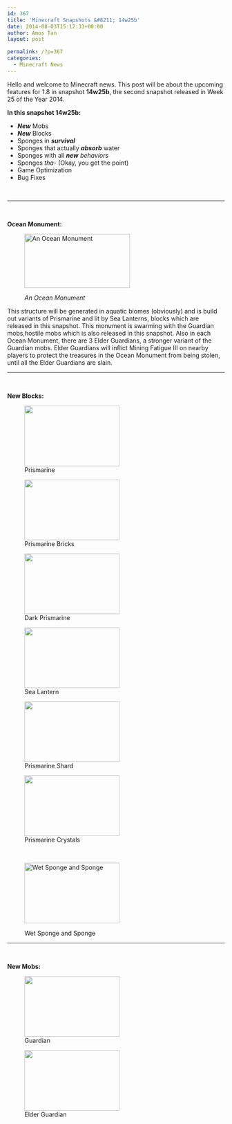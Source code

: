 ```yaml
---
id: 367
title: 'Minecraft Snapshots &#8211; 14w25b'
date: 2014-08-03T15:12:33+00:00
author: Amos Tan
layout: post

permalink: /?p=367
categories:
  - Minecraft News
---
```

Hello and welcome to Minecraft news. This post will be about the upcoming features for 1.8 in snapshot **14w25b**, the second snapshot released in Week 25 of the Year 2014.

**In this snapshot 14w25b:**

  * _**New**_ Mobs
  * _**New**_ Blocks
  * Sponges in **_survival_**
  * Sponges that actually **_absorb_** water
  * Sponges with all _**new** behaviors_
  * Sponges _tha-_ (Okay, you get the point)
  * Game Optimization
  * Bug Fixes

&nbsp;

* * *

&nbsp;

**Ocean Monument:**<figure id="attachment_372" style="width: 244px" class="wp-caption alignright">

[<img class="wp-image-372" src="/wp-content/uploads/2014/08/2014-07-31_10.00.21-620x319.png" alt="An Ocean Monument" width="244" height="125" srcset="http://128.199.175.217/wp-content/uploads/2014/08/2014-07-31_10.00.21-620x319.png 620w, http://128.199.175.217/wp-content/uploads/2014/08/2014-07-31_10.00.21-940x485.png 940w, http://128.199.175.217/wp-content/uploads/2014/08/2014-07-31_10.00.21.png 1366w" sizes="(max-width: 244px) 100vw, 244px" />](/wp-content/uploads/2014/08/2014-07-31_10.00.21.png)<figcaption class="wp-caption-text">_An Ocean Monument_</figcaption></figure> 

This structure will be generated in aquatic biomes (obviously) and is build out variants of Prismarine and lit by Sea Lanterns, blocks which are released in this snapshot. This monument is swarming with the Guardian mobs,hostile mobs which is also released in this snapshot. Also in each Ocean Monument, there are 3 Elder Guardians, a stronger variant of the Guardian mobs. Elder Guardians will inflict Mining Fatigue III on nearby players to protect the treasures in the Ocean Monument from being stolen, until all the Elder Guardians are slain.

* * *

&nbsp;

**New Blocks:**

<div id='gallery-4' class='gallery galleryid-367 gallery-columns-3 gallery-size-thumbnail'>
  <figure class='gallery-item'> 
  
  <div class='gallery-icon landscape'>
    <a href='http://128.199.175.217/?attachment_id=382#main'><img width="220" height="140" src="http://128.199.175.217/wp-content/uploads/2014/08/2014-07-31_10.44.32-220x140.png" class="attachment-thumbnail size-thumbnail" alt="" aria-describedby="gallery-4-382" /></a>
  </div><figcaption class='wp-caption-text gallery-caption' id='gallery-4-382'> Prismarine </figcaption></figure><figure class='gallery-item'> 
  
  <div class='gallery-icon landscape'>
    <a href='http://128.199.175.217/?attachment_id=381#main'><img width="220" height="140" src="http://128.199.175.217/wp-content/uploads/2014/08/2014-07-31_10.44.14-220x140.png" class="attachment-thumbnail size-thumbnail" alt="" aria-describedby="gallery-4-381" /></a>
  </div><figcaption class='wp-caption-text gallery-caption' id='gallery-4-381'> Prismarine Bricks </figcaption></figure><figure class='gallery-item'> 
  
  <div class='gallery-icon landscape'>
    <a href='http://128.199.175.217/?attachment_id=383#main'><img width="220" height="140" src="http://128.199.175.217/wp-content/uploads/2014/08/2014-07-31_10.44.38-220x140.png" class="attachment-thumbnail size-thumbnail" alt="" aria-describedby="gallery-4-383" /></a>
  </div><figcaption class='wp-caption-text gallery-caption' id='gallery-4-383'> Dark Prismarine </figcaption></figure>
</div>

<div id='gallery-6' class='gallery galleryid-367 gallery-columns-3 gallery-size-thumbnail'>
  <figure class='gallery-item'> 
  
  <div class='gallery-icon landscape'>
    <a href='http://128.199.175.217/?attachment_id=385#main'><img width="220" height="140" src="http://128.199.175.217/wp-content/uploads/2014/08/2014-07-31_10.44.57-220x140.png" class="attachment-thumbnail size-thumbnail" alt="" aria-describedby="gallery-6-385" /></a>
  </div><figcaption class='wp-caption-text gallery-caption' id='gallery-6-385'> Sea Lantern </figcaption></figure><figure class='gallery-item'> 
  
  <div class='gallery-icon landscape'>
    <a href='http://128.199.175.217/?attachment_id=386#main'><img width="220" height="140" src="http://128.199.175.217/wp-content/uploads/2014/08/2014-07-31_10.48.47-220x140.png" class="attachment-thumbnail size-thumbnail" alt="" aria-describedby="gallery-6-386" /></a>
  </div><figcaption class='wp-caption-text gallery-caption' id='gallery-6-386'> Prismarine Shard </figcaption></figure><figure class='gallery-item'> 
  
  <div class='gallery-icon landscape'>
    <a href='http://128.199.175.217/?attachment_id=387#main'><img width="220" height="140" src="http://128.199.175.217/wp-content/uploads/2014/08/2014-07-31_10.57.00-220x140.png" class="attachment-thumbnail size-thumbnail" alt="" aria-describedby="gallery-6-387" /></a>
  </div><figcaption class='wp-caption-text gallery-caption' id='gallery-6-387'> Prismarine Crystals </figcaption></figure>
</div>

&nbsp;<figure id="attachment_388" style="width: 220px" class="wp-caption aligncenter">

[<img class="wp-image-388 size-thumbnail" src="/wp-content/uploads/2014/08/2014-07-31_10.58.35-220x140.png" alt="Wet Sponge and Sponge" width="220" height="140" />](/wp-content/uploads/2014/08/2014-07-31_10.58.35.png)<figcaption class="wp-caption-text">Wet Sponge and Sponge</figcaption></figure> 

* * *

&nbsp;

**New Mobs:**

<div id='gallery-8' class='gallery galleryid-367 gallery-columns-2 gallery-size-thumbnail'>
  <figure class='gallery-item'> 
  
  <div class='gallery-icon landscape'>
    <a href='http://128.199.175.217/?attachment_id=566#main'><img width="220" height="140" src="http://128.199.175.217/wp-content/uploads/2014/08/2014-07-31_10.01.25-220x140.png" class="attachment-thumbnail size-thumbnail" alt="" aria-describedby="gallery-8-566" /></a>
  </div><figcaption class='wp-caption-text gallery-caption' id='gallery-8-566'> Guardian </figcaption></figure><figure class='gallery-item'> 
  
  <div class='gallery-icon landscape'>
    <a href='http://128.199.175.217/?attachment_id=567#main'><img width="220" height="140" src="http://128.199.175.217/wp-content/uploads/2014/08/2014-07-31_10.05.33-220x140.png" class="attachment-thumbnail size-thumbnail" alt="" aria-describedby="gallery-8-567" /></a>
  </div><figcaption class='wp-caption-text gallery-caption' id='gallery-8-567'> Elder Guardian </figcaption></figure>
</div>

&nbsp;

&nbsp;

&nbsp;